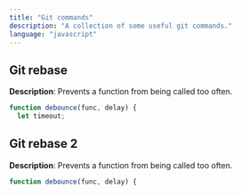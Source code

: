 ```yaml
---
title: "Git commands"
description: "A collection of some useful git commands."
language: "javascript"
---
```


## Git rebase

**Description**: Prevents a function from being called too often.

```js
function debounce(func, delay) {
  let timeout;
```


## Git rebase 2

**Description**: Prevents a function from being called too often.

```js
function debounce(func, delay) {

```
